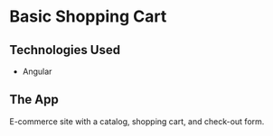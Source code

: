 # Basic Shopping Cart

## Technologies Used
* Angular

## The App

E-commerce site with a catalog, shopping cart, and check-out form.
